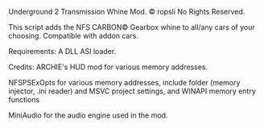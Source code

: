 Underground 2 Transmission Whine Mod. © ropsli No Rights Reserved.

This script adds the NFS CARBON© Gearbox whine to all/any cars of your choosing. Compatible with addon cars.

Requirements: A DLL ASI loader.

Credits: ARCHIE's HUD mod for various memory addresses.

NFSPSExOpts for various memory addresses, include folder (memory injector, .ini reader) and MSVC project settings, and WINAPI memory entry functions

MiniAudio for the audio engine used in the mod.
